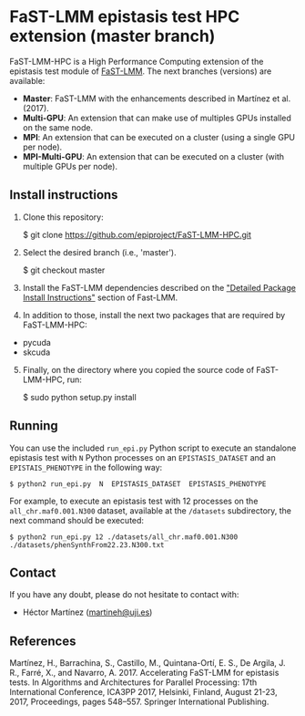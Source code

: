 # FaST-LMM epistasis test HPC extension (master branch)

FaST-LMM-HPC is a High Performance Computing extension of the epistasis test
module of [FaST-LMM](https://github.com/MicrosoftGenomics/FaST-LMM). The next branches (versions) are available:
* __Master__: FaST-LMM with the enhancements described in Martínez et al. (2017).
* __Multi-GPU__: An extension that can make use of multiples GPUs installed on the same node.
* __MPI__: An extension that can be executed on a cluster (using a single GPU per node).
* __MPI-Multi-GPU__: An extension that can be executed on a cluster (with multiple GPUs per node).


Install instructions
---------------------

1) Clone this repository:

    $ git clone https://github.com/epiproject/FaST-LMM-HPC.git

2) Select the desired branch (i.e., 'master').

    $ git checkout master

3) Install the FaST-LMM dependencies described on the ["Detailed Package Install
Instructions"](https://github.com/MicrosoftGenomics/FaST-LMM) section of
Fast-LMM.

4) In addition to those, install the next two packages that are required by
FaST-LMM-HPC:

* pycuda
* skcuda

5) Finally, on the directory where you copied the source code of FaST-LMM-HPC,
run:

    $ sudo python setup.py install


Running
-------

You can use the included `run_epi.py` Python script to execute an standalone
epistasis test with `N` Python processes on an `EPISTASIS_DATASET` and an
`EPISTAIS_PHENOTYPE` in the following way:

    $ python2 run_epi.py  N  EPISTASIS_DATASET  EPISTASIS_PHENOTYPE

For example, to execute an epistasis test with 12 processes on the
`all_chr.maf0.001.N300` dataset, available at the `/datasets` subdirectory, the
next command should be executed:

    $ python2 run_epi.py 12 ./datasets/all_chr.maf0.001.N300 ./datasets/phenSynthFrom22.23.N300.txt


Contact
-------

If you have any doubt, please do not hesitate to contact with:
* Héctor Martínez (<martineh@uji.es>)


References
----------

Martínez, H., Barrachina, S., Castillo, M., Quintana-Ortí, E. S., De Argila, J. R., Farré, X., and Navarro, A. 2017. Accelerating FaST-LMM for epistasis tests. In Algorithms and Architectures for Parallel Processing: 17th International Conference, ICA3PP 2017, Helsinki, Finland, August 21-23, 2017, Proceedings, pages 548–557. Springer International Publishing.
